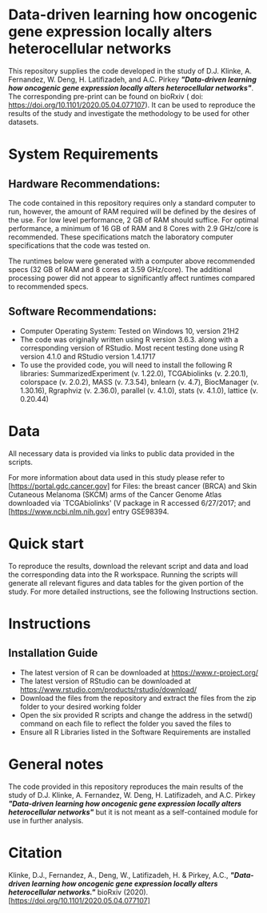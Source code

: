 # **Data-driven learning how oncogenic gene expression locally alters heterocellular networks**

This repository supplies the code developed in the study of D.J. Klinke, A. Fernandez, W. Deng, H. Latifizadeh, and A.C. Pirkey **_"Data-driven learning how oncogenic gene expression locally alters heterocellular networks"_**. The corresponding pre-print can be found on bioRxiv ( doi: https://doi.org/10.1101/2020.05.04.077107). It can be used to reproduce the results of the study and investigate the methodology to be used for other datasets.

# **System Requirements**
## **Hardware Recommendations:**
The code contained in this repository requires only a standard computer to run, however, the amount of RAM required will be defined by the desires of the use. For low level performance, 2 GB of RAM should suffice. For optimal performance, a minimum of 16 GB of RAM and 8 Cores with 2.9 GHz/core is recommended. These specifications match the laboratory computer specifications that the code was tested on.

The runtimes below were generated with a computer above recommended specs (32 GB of RAM and 8 cores at 3.59 GHz/core). The additional processing power did not appear to significantly affect runtimes compared to recommended specs. 
## **Software Recommendations:**
* Computer Operating System: Tested on Windows 10, version 21H2
* The code was originally written using R version 3.6.3. along with a corresponding version of RStudio. Most recent testing done using R version 4.1.0 and RStudio version 1.4.1717
* To use the provided code, you will need to install the following R libraries: SummarizedExperiment (v. 1.22.0), TCGAbiolinks (v. 2.20.1), colorspace (v. 2.0.2), MASS (v. 7.3.54), bnlearn (v. 4.7), BiocManager (v. 1.30.16), Rgraphviz (v. 2.36.0), parallel (v. 4.1.0), stats (v. 4.1.0), lattice (v. 0.20.44)

# **Data**

All necessary data is provided via links to public data provided in the scripts.

For more information about data used in this study please refer to [https://portal.gdc.cancer.gov] for Files: the breast cancer (BRCA) and Skin Cutaneous Melanoma (SKCM) arms of the Cancer Genome Atlas downloaded via `TCGAbiolinks' (V package in R accessed 6/27/2017; and [https://www.ncbi.nlm.nih.gov] entry GSE98394.

# **Quick start**

To reproduce the results, download the relevant script and data and load the corresponding data into the R workspace. Running the scripts will generate all relevant figures and data tables for the given portion of the study. For more detailed instructions, see the following Instructions section.

# **Instructions**
## **Installation Guide**
* The latest version of R can be downloaded at https://www.r-project.org/ 
* The latest version of RStudio can be downloaded at https://www.rstudio.com/products/rstudio/download/ 
* Download the files from the repository and extract the files from the zip folder to your desired working folder
* Open the six provided R scripts and change the address in the setwd() command on each file to reflect the folder you saved the files to
* Ensure all R Libraries listed in the Software Requirements are installed

# **General notes**

The code provided in this repository reproduces the main results of the study of D.J. Klinke, A. Fernandez, W. Deng, H. Latifizadeh, and A.C. Pirkey **_"Data-driven learning how oncogenic gene expression locally alters heterocellular networks"_** but it is not meant as a self-contained module for use in further analysis.

# **Citation**

Klinke, D.J., Fernandez, A., Deng, W., Latifizadeh, H. & Pirkey, A.C.,  **_"Data-driven learning how oncogenic gene expression locally alters heterocellular networks."_** bioRxiv (2020). [https://doi.org/10.1101/2020.05.04.077107]
